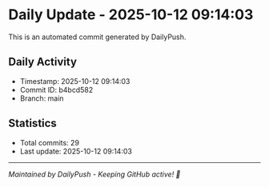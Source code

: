 # Daily Update - 2025-10-12 09:14:03

This is an automated commit generated by DailyPush.

## Daily Activity
- Timestamp: 2025-10-12 09:14:03
- Commit ID: b4bcd582
- Branch: main

## Statistics
- Total commits: 29
- Last update: 2025-10-12 09:14:03

---
*Maintained by DailyPush - Keeping GitHub active! 🚀*
